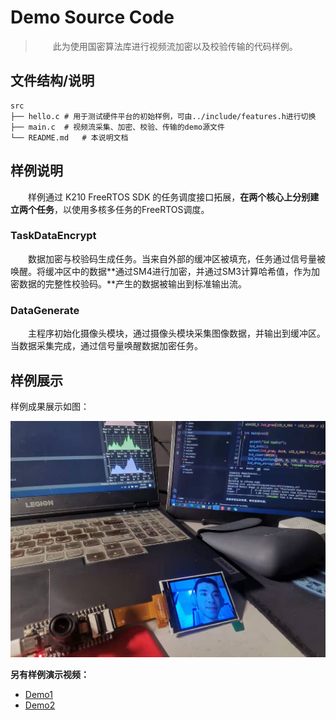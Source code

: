 # Demo Source Code

> &emsp;&emsp;此为使用国密算法库进行视频流加密以及校验传输的代码样例。

## 文件结构/说明

```
src
├── hello.c # 用于测试硬件平台的初始样例，可由../include/features.h进行切换
├── main.c	# 视频流采集、加密、校验、传输的demo源文件
└── README.md	# 本说明文档
```



## 样例说明

&emsp;&emsp;样例通过 K210 FreeRTOS SDK 的任务调度接口拓展，**在两个核心上分别建立两个任务**，以使用多核多任务的FreeRTOS调度。

### TaskDataEncrypt

&emsp;&emsp;数据加密与校验码生成任务。当来自外部的缓冲区被填充，任务通过信号量被唤醒。将缓冲区中的数据**通过SM4进行加密，并通过SM3计算哈希值，作为加密数据的完整性校验码。**产生的数据被输出到标准输出流。

### DataGenerate

&emsp;&emsp;主程序初始化摄像头模块，通过摄像头模块采集图像数据，并输出到缓冲区。当数据采集完成，通过信号量唤醒数据加密任务。



## 样例展示

样例成果展示如图：

![Demo1](../doc/pic/Demo1.jpg)

**另有样例演示视频：**

* [Demo1](../Demo1.mp4)
* [Demo2](../Demo2.mp4)


